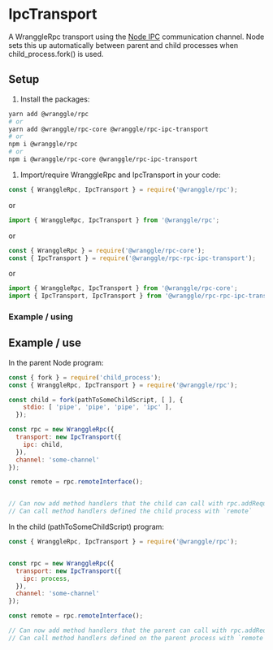 # IpcTransport

A WranggleRpc transport using the [Node IPC](https://nodejs.org/api/child_process.html#child_process_child_process) communication channel.
Node sets this up automatically between parent and child processes when child_process.fork() is used.  


## Setup 

1. Install the packages: 

```bash
yarn add @wranggle/rpc
# or
yarn add @wranggle/rpc-core @wranggle/rpc-ipc-transport 
# or
npm i @wranggle/rpc
# or 
npm i @wranggle/rpc-core @wranggle/rpc-ipc-transport 
```                                                 


1. Import/require WranggleRpc and IpcTransport in your code:


```javascript
const { WranggleRpc, IpcTransport } = require('@wranggle/rpc');
````

or 

```javascript
import { WranggleRpc, IpcTransport } from '@wranggle/rpc';
````

or 

```javascript
const { WranggleRpc } = require('@wranggle/rpc-core');
const { IpcTransport } = require('@wranggle/rpc-rpc-ipc-transport');
````

or 

```javascript
import { WranggleRpc, IpcTransport } from '@wranggle/rpc-core';
import { IpcTransport, IpcTransport } from '@wranggle/rpc-rpc-ipc-transport';
````


 
### Example / using 


## Example / use

In the parent Node program:

```javascript
const { fork } = require('child_process');
const { WranggleRpc, IpcTransport } = require('@wranggle/rpc');

const child = fork(pathToSomeChildScript, [ ], {
    stdio: [ 'pipe', 'pipe', 'pipe', 'ipc' ],
  });

const rpc = new WranggleRpc({
  transport: new IpcTransport({ 
    ipc: child,
  }),
  channel: 'some-channel'
});

const remote = rpc.remoteInterface();


// Can now add method handlers that the child can call with rpc.addRequestHandlerDelegate / rpc.addRequestHandler 
// Can call method handlers defined the child process with `remote`   
```

In the child (pathToSomeChildScript) program:

```javascript
const { WranggleRpc, IpcTransport } = require('@wranggle/rpc');


const rpc = new WranggleRpc({
  transport: new IpcTransport({ 
    ipc: process,
  }),
  channel: 'some-channel'
});

const remote = rpc.remoteInterface();

// Can now add method handlers that the parent can call with rpc.addRequestHandlerDelegate / rpc.addRequestHandler 
// Can call method handlers defined on the parent process with `remote`   
```

